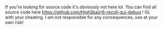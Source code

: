 If you're looking for source code it's obviously not here lol. You can find all source code here https://github.com/HighSkai/r6-recoil-gui-debug ! GL with your cheating. I am not responsible for any consequences, use at your own risk!
